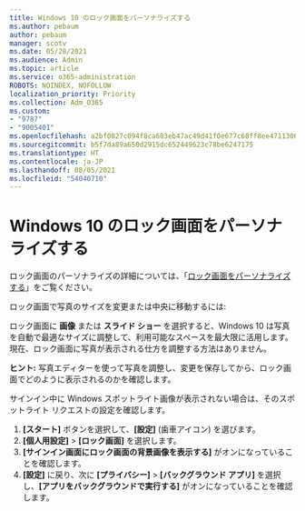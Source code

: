 ```yaml
---
title: Windows 10 のロック画面をパーソナライズする
ms.author: pebaum
author: pebaum
manager: scotv
ms.date: 05/28/2021
ms.audience: Admin
ms.topic: article
ms.service: o365-administration
ROBOTS: NOINDEX, NOFOLLOW
localization_priority: Priority
ms.collection: Adm_O365
ms.custom:
- "9787"
- "9005401"
ms.openlocfilehash: a2bf0027c094f8ca603eb47ac49d41f0e677c68ff8ee4711306d037bf826255c
ms.sourcegitcommit: b5f7da89a650d2915dc652449623c78be6247175
ms.translationtype: HT
ms.contentlocale: ja-JP
ms.lasthandoff: 08/05/2021
ms.locfileid: "54040710"
---
```

# <a name="personalize-your-lock-screen-in-windows-10"></a>Windows 10 のロック画面をパーソナライズする

ロック画面のパーソナライズの詳細については、「[ロック画面をパーソナライズする](https://support.microsoft.com/windows/personalize-your-lock-screen-81dab9b0-35cf-887c-84a0-6de8ef72bea0)」をご覧ください。

ロック画面で写真のサイズを変更または中央に移動するには:

ロック画面に **画像** または **スライド ショー** を選択すると、Windows 10 は写真を自動で最適なサイズに調整して、利用可能なスペースを最大限に活用します。 現在、ロック画面に写真が表示される仕方を調整する方法はありません。

**ヒント:** 写真エディターを使って写真を調整し、変更を保存してから、ロック画面でどのように表示されるのかを確認します。

サインイン中に Windows スポットライト画像が表示されない場合は、そのスポットライト リクエストの設定を確認します。 

1. **[スタート]** ボタンを選択して、**[設定]** (歯車アイコン) を選びます。
1. **[個人用設定]** > **[ロック画面]** を選択します。
1. **[サインイン画面にロック画面の背景画像を表示する]** がオンになっていることを確認します。
1. **[設定]** に戻り、次に **[プライバシー]** > **[バックグラウンド アプリ]** を選択し、**[アプリをバックグラウンドで実行する]** がオンになっていることを確認します。